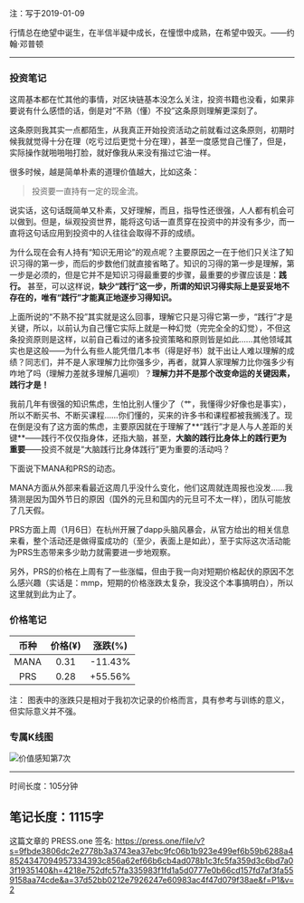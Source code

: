注：写于2019-01-09

行情总在绝望中诞生，在半信半疑中成长，在憧憬中成熟，在希望中毁灭。——约翰·邓普顿

------
### 投资笔记

这周基本都在忙其他的事情，对区块链基本没怎么关注，投资书籍也没看，如果非要说有什么感悟的话，倒是对“不熟（懂）不投”这条原则理解更深刻了。

这条原则我其实一点都陌生，从我真正开始投资活动之前就看过这条原则，初期时候我就觉得十分在理（吃亏过后更觉十分在理），甚至一度感觉自己懂了，但是，实际操作就啪啪啪打脸，就好像我从来没有揩过它油一样。

很多时候，越是简单朴素的道理价值越大，比如这条：

> 投资要一直持有一定的现金流。

说实话，这句话既简单又朴素，又好理解，而且，指导性还很强，人人都有机会可以做到。但是，纵观投资世界，能将这句话一直贯穿在投资中的并没有多少，而一直将这句话应用到投资中的人往往会取得不菲的成绩。

为什么现在会有人持有“知识无用论”的观点呢？主要原因之一在于他们只关注了知识习得的第一步，而后的步数他们就直接省略了。知识的习得的第一步是理解，第一步是必须的，但是它并不是知识习得最重要的步骤，最重要的步骤应该是：**践行。** 甚至，可以这样说，**缺少“践行”这一步，所谓的知识习得实际上是妥妥地不存在的，唯有“践行”才能真正地逐步习得知识。**

上面所说的“不熟不投”其实就是这么回事，理解它只是习得它第一步，“践行”才是关键，所以，以前认为自己懂它实际上就是一种幻觉（完完全全的幻觉），不但这条投资原则是这样，以前自己看过的诸多投资策略和原则皆是如此……其他领域其实也是这般——为什么有些人能凭借几本书（得是好书）就干出让人难以理解的成绩？同志们，并不是人家理解力比你强多少，再者，就算人家理解力比你强多少有咋地了吗（理解力差就多理解几遍呗）？**理解力并不是那个改变命运的关键因素，践行才是！**

我前几年有很强的知识焦虑，生怕比别人懂少了（艹，我懂得少好像也是事实），所以不断买书、不断买课程……你们懂的，买来的许多书和课程都被我搁浅了。现在倒是没有了这方面的焦虑，主要原因就在于理解了**“践行”才是人与人差距的关键**——践行不仅仅指身体，还指大脑，甚至，**大脑的践行比身体上的践行更为重要**——投资不就是“大脑践行比身体践行”更为重要的活动吗？

下面说下MANA和PRS的动态。

MANA方面从外部来看最近这周几乎没什么变化，他们这周就连周报也没发……我猜测是因为国外节日的原因（国外的元旦和国内的元旦可不太一样），团队可能放了几天假。

PRS方面上周（1月6日）在杭州开展了dapp头脑风暴会，从官方给出的相关信息来看，整个活动还是做得蛮成功的（至少，表面上是如此），至于实际这次活动能为PRS生态带来多少助力就需要进一步地观察。

另外，PRS的价格在上周有了一些涨幅，但由于我一向对短期价格起伏的原因不怎么感兴趣（实话是：mmp，短期的价格涨跌太复杂，我没这个本事搞明白），所以这里就到此为止了。


### 价格笔记

| 币种 | 价格(¥) | 涨跌(%) |
| :--: | :-----: | :-----: |
| MANA |  0.31   | -11.43% |
| PRS  |  0.28   | +55.56% |

注： 图表中的涨跌只是相对于我初次记录的价格而言，具有参考与训练的意义，但实际意义并不强。

### 专属K线图


![价值感知第7次](https://press.one/thumbnail?width=720&url=https://static.press.one/8e/6c/8e6c63bc95bf6d4bf083a72bd7dd0e1d2b5407cbba5d773e337c66e8c81cb809.jpg)


------

时间长度：105分钟

笔记长度：1115字
----
这篇文章的 PRESS.one 签名:
https://press.one/file/v?s=9fbde3806dc2e2778b3a3743ea37ebc9fc06b1b923e499ef6b59b6288a48524347094957334393c856a62ef66b6cb4ad078b1c3fc5fa359d3c6bd7a03f1935140&h=4218e752dfc57fa335983f1fd1a5d0777e0b66cd157fd7af3fa559158aa74cde&a=37d52bb0212e7926247e60983ac4f47d079f38ae&f=P1&v=2

